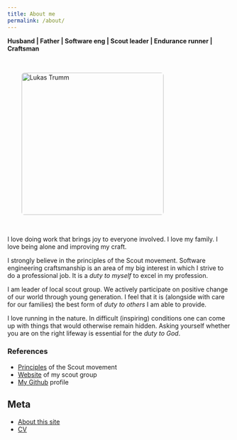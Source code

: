 ```yaml
---
title: About me
permalink: /about/
---
```


**Husband | Father | Software eng | Scout leader | Endurance runner | Craftsman**

<div class="text-align: center">
<img src="/img/lt.jpg"
    width="320"
    height="320"
    alt="Lukas Trumm"
    style="border-radius: 6px; margin: 2rem;" />
</div>

I love doing work that brings joy to everyone involved. I love my family. I love being alone and improving my craft.

I strongly believe in the principles of the Scout movement. Software engineering craftsmanship is an area of my big interest in which I strive to do a professional job. It is a _duty to myself_ to excel in my profession.

I am leader of local scout group. We actively participate on positive change of our world through young generation. I feel that it is (alongside with care for our families) the best form of _duty to others_ I am able to provide.

I love running in the nature. In difficult (inspiring) conditions one can come up with things that would otherwise remain hidden. Asking yourself whether you are on the right lifeway is essential for the _duty to God_.

### References

- [Principles](https://www.scout.org/who-we-are/scout-movement/scout-promise-and-law) of the Scout movement
- [Website](https://ctyriadvacitka.skauting.cz) of my scout group
- [My Github](https://github.com/lttr/) profile

## Meta

- [About this site](/about-this-site)
- [CV](/cv)

